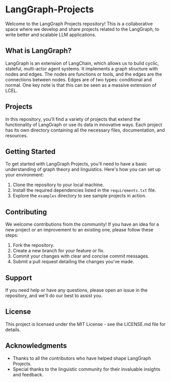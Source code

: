 # LangGraph-Projects

Welcome to the LangGraph Projects repository! This is a collaborative space where we develop and share projects related to the LangGraph, to write better and scalable LLM applications.

## What is LangGraph?

LangGraph is an extension of LangChain, which allows us to build cyclic, stateful, multi-actor agent systems. It implements a graph structure with nodes and edges. The nodes are functions or tools, and the edges are the connections between nodes. Edges are of two types: conditional and normal. One key note is that this can be seen as a massive extension of LCEL.

## Projects

In this repository, you'll find a variety of projects that extend the functionality of LangGraph or use its data in innovative ways. Each project has its own directory containing all the necessary files, documentation, and resources.

## Getting Started

To get started with LangGraph Projects, you'll need to have a basic understanding of graph theory and linguistics. Here's how you can set up your environment:

1. Clone the repository to your local machine.
2. Install the required dependencies listed in the `requirements.txt` file.
3. Explore the `examples` directory to see sample projects in action.

## Contributing

We welcome contributions from the community! If you have an idea for a new project or an improvement to an existing one, please follow these steps:

1. Fork the repository.
2. Create a new branch for your feature or fix.
3. Commit your changes with clear and concise commit messages.
4. Submit a pull request detailing the changes you've made.

## Support

If you need help or have any questions, please open an issue in the repository, and we'll do our best to assist you.

## License

This project is licensed under the MIT License - see the LICENSE.md file for details.

## Acknowledgments

- Thanks to all the contributors who have helped shape LangGraph Projects.
- Special thanks to the linguistic community for their invaluable insights and feedback.
